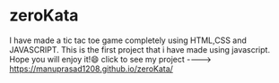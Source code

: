 # zeroKata
I have made a tic tac toe game completely using HTML,CSS and JAVASCRIPT.
This is the first project that i have made using javascript.
Hope you will enjoy it!😄
click to see my project ---->
https://manuprasad1208.github.io/zeroKata/
